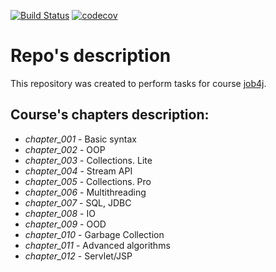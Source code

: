 [![Build Status](https://travis-ci.org/ShamRail/job4j.svg?branch=master)](https://travis-ci.org/ShamRail/job4j)
[![codecov](https://codecov.io/gh/ShamRail/job4j/branch/master/graph/badge.svg)](https://codecov.io/gh/ShamRail/job4j)

# Repo's description
This repository was created to perform tasks for course [job4j](http://job4j.ru/).
## Course's chapters description:
* *chapter_001* - Basic syntax
* *chapter_002* - OOP
* *chapter_003* - Collections. Lite
* *chapter_004* - Stream API
* *chapter_005* - Collections. Pro
* *chapter_006* - Multithreading
* *chapter_007* - SQL, JDBC
* *chapter_008* - IO
* *chapter_009* - OOD
* *chapter_010* - Garbage Collection
* *chapter_011* - Advanced algorithms
* *chapter_012* - Servlet/JSP
